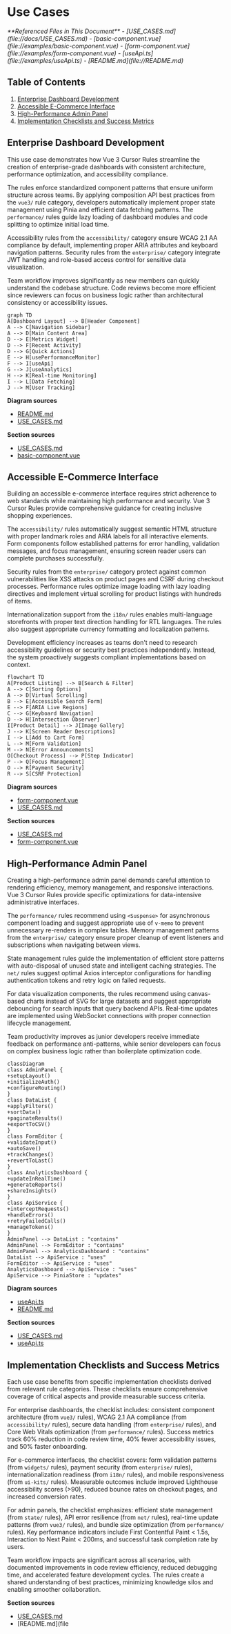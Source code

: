 
# Use Cases

<cite>
**Referenced Files in This Document**   
- [USE_CASES.md](file://docs/USE_CASES.md)
- [basic-component.vue](file://examples/basic-component.vue)
- [form-component.vue](file://examples/form-component.vue)
- [useApi.ts](file://examples/useApi.ts)
- [README.md](file://README.md)
</cite>

## Table of Contents
1. [Enterprise Dashboard Development](#enterprise-dashboard-development)
2. [Accessible E-Commerce Interface](#accessible-e-commerce-interface)
3. [High-Performance Admin Panel](#high-performance-admin-panel)
4. [Implementation Checklists and Success Metrics](#implementation-checklists-and-success-metrics)

## Enterprise Dashboard Development

This use case demonstrates how Vue 3 Cursor Rules streamline the creation of enterprise-grade dashboards with consistent architecture, performance optimization, and accessibility compliance.

The rules enforce standardized component patterns that ensure uniform structure across teams. By applying composition API best practices from the `vue3/` rule category, developers automatically implement proper state management using Pinia and efficient data fetching patterns. The `performance/` rules guide lazy loading of dashboard modules and code splitting to optimize initial load time.

Accessibility rules from the `accessibility/` category ensure WCAG 2.1 AA compliance by default, implementing proper ARIA attributes and keyboard navigation patterns. Security rules from the `enterprise/` category integrate JWT handling and role-based access control for sensitive data visualization.

Team workflow improves significantly as new members can quickly understand the codebase structure. Code reviews become more efficient since reviewers can focus on business logic rather than architectural consistency or accessibility issues.

```mermaid
graph TD
A[Dashboard Layout] --> B[Header Component]
A --> C[Navigation Sidebar]
A --> D[Main Content Area]
D --> E[Metrics Widget]
D --> F[Recent Activity]
D --> G[Quick Actions]
E --> H[usePerformanceMonitor]
F --> I[useApi]
G --> J[useAnalytics]
H --> K[Real-time Monitoring]
I --> L[Data Fetching]
J --> M[User Tracking]
```

**Diagram sources**
- [README.md](file://README.md#L200-L218)
- [USE_CASES.md](file://docs/USE_CASES.md#L65-L95)

**Section sources**
- [USE_CASES.md](file://docs/USE_CASES.md#L65-L95)
- [basic-component.vue](file://examples/basic-component.vue#L1-L53)

## Accessible E-Commerce Interface

Building an accessible e-commerce interface requires strict adherence to web standards while maintaining high performance and security. Vue 3 Cursor Rules provide comprehensive guidance for creating inclusive shopping experiences.

The `accessibility/` rules automatically suggest semantic HTML structure with proper landmark roles and ARIA labels for all interactive elements. Form components follow established patterns for error handling, validation messages, and focus management, ensuring screen reader users can complete purchases successfully.

Security rules from the `enterprise/` category protect against common vulnerabilities like XSS attacks on product pages and CSRF during checkout processes. Performance rules optimize image loading with lazy loading directives and implement virtual scrolling for product listings with hundreds of items.

Internationalization support from the `i18n/` rules enables multi-language storefronts with proper text direction handling for RTL languages. The rules also suggest appropriate currency formatting and localization patterns.

Development efficiency increases as teams don't need to research accessibility guidelines or security best practices independently. Instead, the system proactively suggests compliant implementations based on context.

```mermaid
flowchart TD
A[Product Listing] --> B[Search & Filter]
A --> C[Sorting Options]
A --> D[Virtual Scrolling]
B --> E[Accessible Search Form]
E --> F[ARIA Live Regions]
C --> G[Keyboard Navigation]
D --> H[Intersection Observer]
I[Product Detail] --> J[Image Gallery]
J --> K[Screen Reader Descriptions]
I --> L[Add to Cart Form]
L --> M[Form Validation]
M --> N[Error Announcements]
O[Checkout Process] --> P[Step Indicator]
P --> Q[Focus Management]
O --> R[Payment Security]
R --> S[CSRF Protection]
```

**Diagram sources**
- [form-component.vue](file://examples/form-component.vue#L1-L145)
- [USE_CASES.md](file://docs/USE_CASES.md#L175-L205)

**Section sources**
- [USE_CASES.md](file://docs/USE_CASES.md#L175-L205)
- [form-component.vue](file://examples/form-component.vue#L1-L145)

## High-Performance Admin Panel

Creating a high-performance admin panel demands careful attention to rendering efficiency, memory management, and responsive interactions. Vue 3 Cursor Rules provide specific optimizations for data-intensive administrative interfaces.

The `performance/` rules recommend using `<Suspense>` for asynchronous component loading and suggest appropriate use of `v-memo` to prevent unnecessary re-renders in complex tables. Memory management patterns from the `enterprise/` category ensure proper cleanup of event listeners and subscriptions when navigating between views.

State management rules guide the implementation of efficient store patterns with auto-disposal of unused state and intelligent caching strategies. The `net/` rules suggest optimal Axios interceptor configurations for handling authentication tokens and retry logic on failed requests.

For data visualization components, the rules recommend using canvas-based charts instead of SVG for large datasets and suggest appropriate debouncing for search inputs that query backend APIs. Real-time updates are implemented using WebSocket connections with proper connection lifecycle management.

Team productivity improves as junior developers receive immediate feedback on performance anti-patterns, while senior developers can focus on complex business logic rather than boilerplate optimization code.

```mermaid
classDiagram
class AdminPanel {
+setupLayout()
+initializeAuth()
+configureRouting()
}
class DataList {
+applyFilters()
+sortData()
+paginateResults()
+exportToCSV()
}
class FormEditor {
+validateInput()
+autoSave()
+trackChanges()
+revertToLast()
}
class AnalyticsDashboard {
+updateInRealTime()
+generateReports()
+shareInsights()
}
class ApiService {
+interceptRequests()
+handleErrors()
+retryFailedCalls()
+manageTokens()
}
AdminPanel --> DataList : "contains"
AdminPanel --> FormEditor : "contains"
AdminPanel --> AnalyticsDashboard : "contains"
DataList --> ApiService : "uses"
FormEditor --> ApiService : "uses"
AnalyticsDashboard --> ApiService : "uses"
ApiService --> PiniaStore : "updates"
```

**Diagram sources**
- [useApi.ts](file://examples/useApi.ts#L1-L42)
- [README.md](file://README.md#L150-L180)

**Section sources**
- [USE_CASES.md](file://docs/USE_CASES.md#L207-L237)
- [useApi.ts](file://examples/useApi.ts#L1-L42)

## Implementation Checklists and Success Metrics

Each use case benefits from specific implementation checklists derived from relevant rule categories. These checklists ensure comprehensive coverage of critical aspects and provide measurable success criteria.

For enterprise dashboards, the checklist includes: consistent component architecture (from `vue3/` rules), WCAG 2.1 AA compliance (from `accessibility/` rules), secure data handling (from `enterprise/` rules), and Core Web Vitals optimization (from `performance/` rules). Success metrics track 60% reduction in code review time, 40% fewer accessibility issues, and 50% faster onboarding.

For e-commerce interfaces, the checklist covers: form validation patterns (from `widgets/` rules), payment security (from `enterprise/` rules), internationalization readiness (from `i18n/` rules), and mobile responsiveness (from `ui-kits/` rules). Measurable outcomes include improved Lighthouse accessibility scores (>90), reduced bounce rates on checkout pages, and increased conversion rates.

For admin panels, the checklist emphasizes: efficient state management (from `state/` rules), API error resilience (from `net/` rules), real-time update patterns (from `vue3/` rules), and bundle size optimization (from `performance/` rules). Key performance indicators include First Contentful Paint < 1.5s, Interaction to Next Paint < 200ms, and successful task completion rate by users.

Team workflow impacts are significant across all scenarios, with documented improvements in code review efficiency, reduced debugging time, and accelerated feature development cycles. The rules create a shared understanding of best practices, minimizing knowledge silos and enabling smoother collaboration.

**Section sources**
- [USE_CASES.md](file://docs/USE_CASES.md#L1-L565)
- [README.md](file